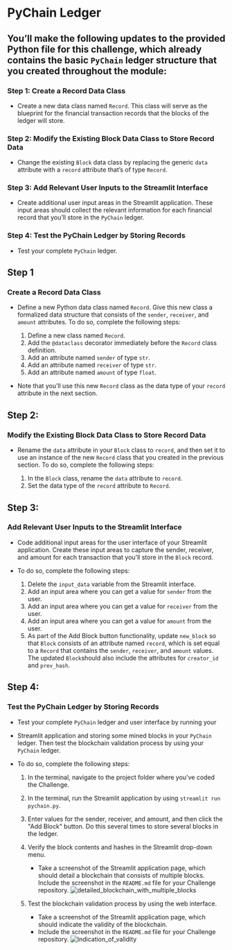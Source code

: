 # PyChain Ledger

## You’ll make the following updates to the provided Python file for this challenge, which already contains the basic `PyChain` ledger structure that you created throughout the module:

### Step 1: Create a Record Data Class
-  Create a new data class named `Record`. This class will serve as the blueprint for the financial transaction records that the blocks of the ledger will store.

### Step 2: Modify the Existing Block Data Class to Store Record Data
- Change the existing `Block` data class by replacing the generic `data` attribute with a `record` attribute that’s of type `Record`.

### Step 3: Add Relevant User Inputs to the Streamlit Interface
- Create additional user input areas in the Streamlit application. These input areas should collect the relevant information for each financial record that you’ll store in the `PyChain` ledger.

### Step 4: Test the PyChain Ledger by Storing Records
- Test your complete `PyChain` ledger.

## Step 1

### Create a Record Data Class

- Define a new Python data class named `Record`. Give this new class a formalized data structure that consists of the `sender`, `receiver`, and `amount` attributes. To do so, complete the following steps:

    1. Define a new class named `Record`.
    2. Add the `@dataclass` decorator immediately before the `Record` class definition.
    3. Add an attribute named `sender` of type `str`.
    4. Add an attribute named `receiver` of type `str`.
    5. Add an attribute named `amount` of type `float`.
    
- Note that you’ll use this new `Record` class as the data type of your `record` attribute in the next section.

## Step 2:

### Modify the Existing Block Data Class to Store Record Data

- Rename the `data` attribute in your `Block` class to `record`, and then set it to use an instance of the new `Record` class that you created in the previous section. To do so, complete the following steps:

    1. In the `Block` class, rename the `data` attribute to `record`.
    2. Set the data type of the `record` attribute to `Record`.
    
## Step 3:

### Add Relevant User Inputs to the Streamlit Interface

- Code additional input areas for the user interface of your Streamlit application. Create these input areas to capture the sender, receiver, and amount for each transaction that you’ll store in the `Block` record.
- To do so, complete the following steps:

    1. Delete the `input_data` variable from the Streamlit interface.
    2. Add an input area where you can get a value for `sender` from the user.
    3. Add an input area where you can get a value for `receiver` from the user.
    4. Add an input area where you can get a value for `amount` from the user.
    5. As part of the Add Block button functionality, update `new_block` so that `Block` consists of an attribute named          `record`, which is set equal to a `Record` that contains the `sender`, `receiver`, and `amount` values. The updated        `Block`should also include the attributes for `creator_id` and `prev_hash`.
    
## Step 4:

### Test the PyChain Ledger by Storing Records

- Test your complete `PyChain` ledger and user interface by running your
- Streamlit application and storing some mined blocks in your `PyChain` ledger. Then test the blockchain validation process by using your `PyChain` ledger.
- To do so, complete the following steps:

    1. In the terminal, navigate to the project folder where you've coded the Challenge.
    2. In the terminal, run the Streamlit application by using `streamlit run pychain.py`.
    3. Enter values for the sender, receiver, and amount, and then click the "Add Block" button. Do this several times to        store several blocks in the ledger.
    4. Verify the block contents and hashes in the Streamlit drop-down menu.
        - Take a screenshot of the Streamlit application page, which should detail a blockchain that consists of multiple           blocks. Include the screenshot in the `README.md` file for your Challenge repository.
         ![detailed_blockchain_with_multiple_blocks](https://github.com/schroeds20055/Module18_Challenge/blob/main/Resources/detailed_blockchain_with_multiple_blocks%208.31.06%20PM.png "detailed_blockchain_with_multiple_blocks")
          
     5. Test the blockchain validation process by using the web interface.
        - Take a screenshot of the Streamlit application page, which should indicate the validity of the blockchain. 
        - Include the screenshot in the `README.md` file for your Challenge repository.
        ![Indication_of_validity](https://github.com/schroeds20055/Module18_Challenge/blob/main/Resources/Indication_of_validity%208.31.06%20PM.png "Indication_of_validity")
